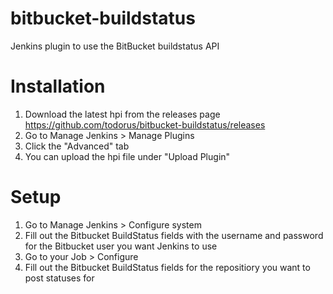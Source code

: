 # bitbucket-buildstatus
Jenkins plugin to use the BitBucket buildstatus API

# Installation
1. Download the latest hpi from the releases page https://github.com/todorus/bitbucket-buildstatus/releases
2. Go to Manage Jenkins > Manage Plugins
3. Click the "Advanced" tab
4. You can upload the hpi file under "Upload Plugin"


# Setup
1. Go to Manage Jenkins > Configure system
2. Fill out the Bitbucket BuildStatus fields with the username and password for the Bitbucket user you want Jenkins to use
3. Go to your Job > Configure
4. Fill out the Bitbucket BuildStatus fields for the repositiory you want to post statuses for